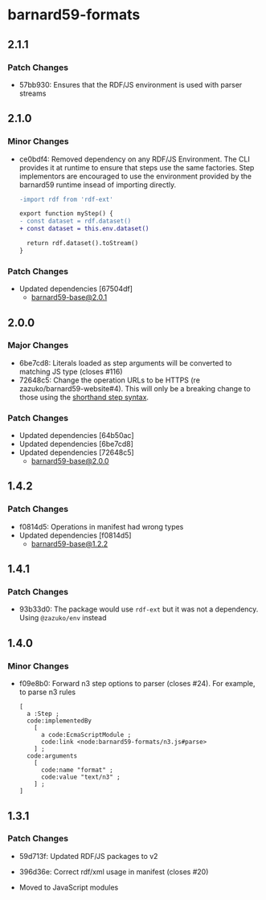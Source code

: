 # barnard59-formats

## 2.1.1

### Patch Changes

- 57bb930: Ensures that the RDF/JS environment is used with parser streams

## 2.1.0

### Minor Changes

- ce0bdf4: Removed dependency on any RDF/JS Environment. The CLI provides it at runtime to ensure that steps
  use the same factories. Step implementors are encouraged to use the environment provided by the
  barnard59 runtime insead of importing directly.

  ```diff
  -import rdf from 'rdf-ext'

  export function myStep() {
  - const dataset = rdf.dataset()
  + const dataset = this.env.dataset()

    return rdf.dataset().toStream()
  }
  ```

### Patch Changes

- Updated dependencies [67504df]
  - barnard59-base@2.0.1

## 2.0.0

### Major Changes

- 6be7cd8: Literals loaded as step arguments will be converted to matching JS type (closes #116)
- 72648c5: Change the operation URLs to be HTTPS (re zazuko/barnard59-website#4).
  This will only be a breaking change to those using the [shorthand step syntax](https://data-centric.zazuko.com/docs/workflows/explanations/simplified-syntax).

### Patch Changes

- Updated dependencies [64b50ac]
- Updated dependencies [6be7cd8]
- Updated dependencies [72648c5]
  - barnard59-base@2.0.0

## 1.4.2

### Patch Changes

- f0814d5: Operations in manifest had wrong types
- Updated dependencies [f0814d5]
  - barnard59-base@1.2.2

## 1.4.1

### Patch Changes

- 93b33d0: The package would use `rdf-ext` but it was not a dependency. Using `@zazuko/env` instead

## 1.4.0

### Minor Changes

- f09e8b0: Forward n3 step options to parser (closes #24). For example, to parse n3 rules

  ```turtle
  [
    a :Step ;
    code:implementedBy
      [
        a code:EcmaScriptModule ;
        code:link <node:barnard59-formats/n3.js#parse>
      ] ;
    code:arguments
      [
        code:name "format" ;
        code:value "text/n3" ;
      ] ;
  ]
  ```

## 1.3.1

### Patch Changes

- 59d713f: Updated RDF/JS packages to v2
- 396d36e: Correct rdf/xml usage in manifest (closes #20)

- Moved to JavaScript modules
